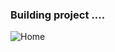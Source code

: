 ### Building project ....
![Home](https://user-images.githubusercontent.com/42571500/96251490-76fac380-0fa8-11eb-8341-dc35a9bc707f.jpg)

